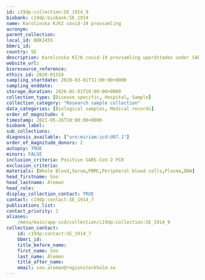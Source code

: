 ```yaml
---
id: c19dp:collection:SE_1914_9
biobank: c19dp:biobank:SE_1914
name: Karolinska K/KI covid-19 provsamling
acronym:
parent_collection:
local_id: BBK2455
bbmri_id:
country: SE
description: Karolinska KI/K covid-19 provsamling upprättades under SARS-CoV-2 pandemin där prover samlades in i ett samarbete mellan Medicinsk Enhet (ME) Infektionssjukdomar och Funktion Preoperativ Medicin och Intensivvård vid Karolinska Universitetssjukhuset samt Centrum för Infektionsmedicin vid Karolinska Institutet. Omkring 300 patienter är provtagna vid 1-4 tillfällen under sin vårdtid, och i förekommande fall i senare konvalescensfas. De provtyper som finns tillgängliga är helblod, stabiliserat helblod, plasma, serum, PBMC, och DNA.
website_url:
bioresource_reference:
ethics_id: 2020-01558
sampling_startdate: 2020-03-01T11:00:00+0000
sampling_enddate:
storage_duration: 2026-01-01T10:00:00+0000
collection_type: [Disease specific, Hospital, Sample]
collection_category: "Research sample collection"
data_categories: [Biological samples, Medical records]
order_of_magnitude: 4
timestamp: 2021-05-26T10:00:00+0000
biobank_label:
sub_collections:
diagnosis_available: ["urn:miriam:icd:U07.1"]
order_of_magnitude_donors: 2
autopsy: TRUE
minors: FALSE
inclusion_criteria: Positive SARS-CoV-2 PCR
exclusion_criteria:
materials: [Whole Blood,Serum,PBMC,Peripheral blood cells,Plasma,DNA]
head_firstname: Soo
head_lastname: Aleman
head_role:
display_collection_contact: TRUE
contact: c19dp:contact:SE_1914_7
publications_list:
contact_priority: 1
aliases:
    /menu/main/app-scd/collection/c19dp:collection:SE_1914_9
collection_contact:
    id: c19dp:contact:SE_1914_7
    bbmri_id:
    title_before_name:
    first_name: Soo
    last_name: Aleman
    title_after_name:
    email: soo.aleman@regionstockholm.se
---
```

